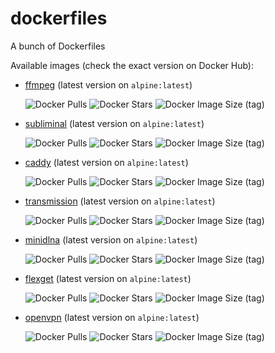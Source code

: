 # dockerfiles
A bunch of Dockerfiles

Available images (check the exact version on Docker Hub):

- [ffmpeg](https://hub.docker.com/r/maxcanna/ffmpeg) (latest version on `alpine:latest`)

    ![Docker Pulls](https://img.shields.io/docker/pulls/maxcanna/ffmpeg) ![Docker Stars](https://img.shields.io/docker/stars/maxcanna/ffmpeg) ![Docker Image Size (tag)](https://img.shields.io/docker/image-size/maxcanna/ffmpeg/latest)

- [subliminal](https://hub.docker.com/r/maxcanna/subliminal) (latest version on `alpine:latest`)

    ![Docker Pulls](https://img.shields.io/docker/pulls/maxcanna/subliminal) ![Docker Stars](https://img.shields.io/docker/stars/maxcanna/subliminal) ![Docker Image Size (tag)](https://img.shields.io/docker/image-size/maxcanna/subliminal/latest)

- [caddy](https://hub.docker.com/r/maxcanna/caddy) (latest version on `alpine:latest`)

    ![Docker Pulls](https://img.shields.io/docker/pulls/maxcanna/caddy) ![Docker Stars](https://img.shields.io/docker/stars/maxcanna/caddy) ![Docker Image Size (tag)](https://img.shields.io/docker/image-size/maxcanna/caddy/latest)

 - [transmission](https://hub.docker.com/r/maxcanna/transmission) (latest version on `alpine:latest`)

    ![Docker Pulls](https://img.shields.io/docker/pulls/maxcanna/transmission) ![Docker Stars](https://img.shields.io/docker/stars/maxcanna/transmission) ![Docker Image Size (tag)](https://img.shields.io/docker/image-size/maxcanna/transmission/latest)

 - [minidlna](https://hub.docker.com/r/maxcanna/minidlna) (latest version on `alpine:latest`)

    ![Docker Pulls](https://img.shields.io/docker/pulls/maxcanna/minidlna) ![Docker Stars](https://img.shields.io/docker/stars/maxcanna/minidlna) ![Docker Image Size (tag)](https://img.shields.io/docker/image-size/maxcanna/minidlna/latest)

- [flexget](https://hub.docker.com/r/maxcanna/flexget) (latest version on `alpine:latest`)

    ![Docker Pulls](https://img.shields.io/docker/pulls/maxcanna/flexget) ![Docker Stars](https://img.shields.io/docker/stars/maxcanna/flexget) ![Docker Image Size (tag)](https://img.shields.io/docker/image-size/maxcanna/flexget/latest)

- [openvpn](https://hub.docker.com/r/maxcanna/openvpn) (latest version on `alpine:latest`)

  ![Docker Pulls](https://img.shields.io/docker/pulls/maxcanna/openvpn) ![Docker Stars](https://img.shields.io/docker/stars/maxcanna/openvpn) ![Docker Image Size (tag)](https://img.shields.io/docker/image-size/maxcanna/openvpn/latest)
